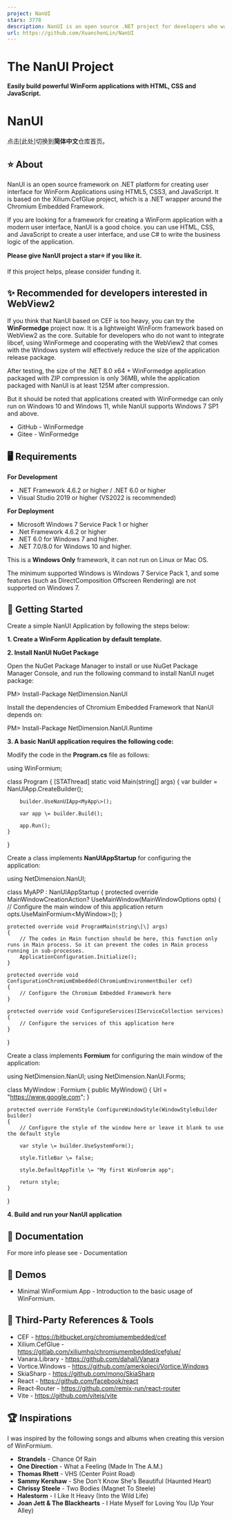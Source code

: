 ```yaml
---
project: NanUI
stars: 3778
description: NanUI is an open source .NET project for developers who want to create Windows desktop applications with HTML, CSS and JavaScript.
url: https://github.com/XuanchenLin/NanUI
---
```


The NanUI Project
=================

**Easily build powerful WinForm applications with HTML, CSS and JavaScript.**

NanUI
=====

点击\[此处\]切换到**简体中文**仓库首页。

⭐ About
-------

NanUI is an open source framework on .NET platform for creating user interface for WinForm Applications using HTML5, CSS3, and JavaScript. It is based on the Xilium.CefGlue project, which is a .NET wrapper around the Chromium Embedded Framework.

If you are looking for a framework for creating a WinForm application with a modern user interface, NanUI is a good choice. you can use HTML, CSS, and JavaScript to create a user interface, and use C# to write the business logic of the application.

**Please give NanUI project a star⭐ if you like it.**

If this project helps, please consider funding it.

✨ Recommended for developers interested in WebView2
---------------------------------------------------

If you think that NanUI based on CEF is too heavy, you can try the **WinFormedge** project now. It is a lightweight WinForm framework based on WebView2 as the core. Suitable for developers who do not want to integrate libcef, using WinFormege and cooperating with the WebView2 that comes with the Windows system will effectively reduce the size of the application release package.

After testing, the size of the .NET 8.0 x64 + WinFormedge application packaged with ZIP compression is only 36MB, while the application packaged with NanUI is at least 125M after compression.

But it should be noted that applications created with WinFormedge can only run on Windows 10 and Windows 11, while NanUI supports Windows 7 SP1 and above.

-   GitHub - WinFormedge
-   Gitee - WinFormedge

🖥️ Requirements
----------------

**For Development**

-   .NET Framework 4.6.2 or higher / .NET 6.0 or higher
-   Visual Studio 2019 or higher (VS2022 is recommended)

**For Deployment**

-   Microsoft Windows 7 Service Pack 1 or higher
-   .Net Framework 4.6.2 or higher
-   .NET 6.0 for Windows 7 and higher.
-   .NET 7.0/8.0 for Windows 10 and higher.

This is a **Windows Only** framework, it can not run on Linux or Mac OS.

The minimum supported Windows is Windows 7 Service Pack 1, and some features (such as DirectComposition Offscreen Rendering) are not supported on Windows 7.

🧰 Getting Started
------------------

Create a simple NanUI Application by following the steps below:

**1\. Create a WinForm Application by default template.**

**2\. Install NanUI NuGet Package**

Open the NuGet Package Manager to install or use NuGet Package Manager Console, and run the following command to install NanUI nuget package:

PM\> Install-Package NetDimension.NanUI

Install the dependencies of Chromium Embedded Framework that NanUI depends on:

PM\> Install-Package NetDimension.NanUI.Runtime

**3\. A basic NanUI application requires the following code:**

Modify the code in the **Program.cs** file as follows:

using WinFormium;

class Program
{
    \[STAThread\]
    static void Main(string\[\] args)
    {
        var builder \= NanUIApp.CreateBuilder();

        builder.UseNanUIApp<MyApp\>();

        var app \= builder.Build();

        app.Run();
    }
}

Create a class implements **NanUIAppStartup** for configuring the application:

using NetDimension.NanUI;

class MyAPP : NanUIAppStartup
{
    protected override MainWindowCreationAction? UseMainWindow(MainWindowOptions opts)
    {
        // Configure the main window of this application
        return opts.UseMainFormium<MyWindow\>();
    }

    protected override void ProgramMain(string\[\] args)
    {
        // The codes in Main function should be here, this function only runs in Main process. So it can prevent the codes in Main process running in sub-processes.
        ApplicationConfiguration.Initialize();
    }

    protected override void ConfigurationChromiumEmbedded(ChromiumEnvironmentBuiler cef)
    {
        // Configure the Chromium Embedded Framework here
    }

    protected override void ConfigureServices(IServiceCollection services)
    {
        // Configure the services of this application here
    }
}

Create a class implements **Formium** for configuring the main window of the application:

using NetDimension.NanUI;
using NetDimension.NanUI.Forms;

class MyWindow : Formium
{
    public MyWindow()
    {
        Url \= "https://www.google.com";
    }

    protected override FormStyle ConfigureWindowStyle(WindowStyleBuilder builder)
    {
        // Configure the style of the window here or leave it blank to use the default style

        var style \= builder.UseSystemForm();

        style.TitleBar \= false;

        style.DefaultAppTitle \= "My first WinFomrim app";

        return style;
    }
}

**4\. Build and run your NanUI application**

📖 Documentation
----------------

For more info please see - Documentation

🤖 Demos
--------

-   Minimal WinFormium App - Introduction to the basic usage of WinFormium.

🔗 Third-Party References & Tools
---------------------------------

-   CEF - https://bitbucket.org/chromiumembedded/cef
-   Xilium.CefGlue - https://gitlab.com/xiliumhq/chromiumembedded/cefglue/
-   Vanara.Library - https://github.com/dahall/Vanara
-   Vortice.Windows - https://github.com/amerkoleci/Vortice.Windows
-   SkiaSharp - https://github.com/mono/SkiaSharp
-   React - https://github.com/facebook/react
-   React-Router - https://github.com/remix-run/react-router
-   Vite - https://github.com/vitejs/vite

🏆 Inspirations
---------------

I was inspired by the following songs and albums when creating this version of WinFormium.

-   **Strandels** - Chance Of Rain
-   **One Direction** - What a Feeling (Made In The A.M.)
-   **Thomas Rhett** - VHS (Center Point Road)
-   **Sammy Kershaw** - She Don't Know She's Beautiful (Haunted Heart)
-   **Chrissy Steele** - Two Bodies (Magnet To Steele)
-   **Halestorm** - I Like It Heavy (Into the Wild Life)
-   **Joan Jett & The Blackhearts** - I Hate Myself for Loving You (Up Your Alley)

